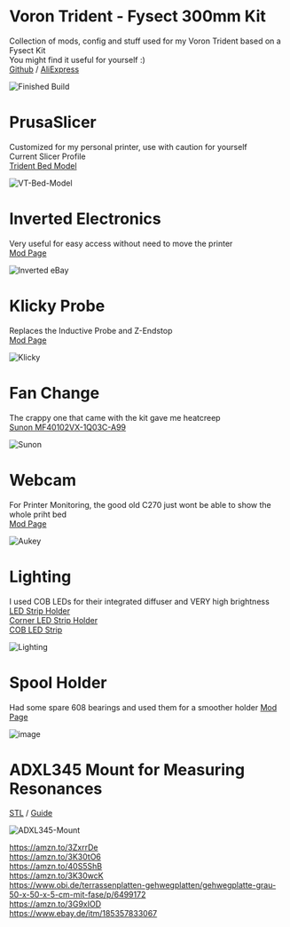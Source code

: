 # Voron Trident - Fysect 300mm Kit
Collection of mods, config and stuff used for my Voron Trident based on a Fysect Kit  
You might find it useful for yourself :)  
[Github](https://github.com/FYSETC/FYSETC-Voron-Trident) / [AliExpress](https://s.click.aliexpress.com/e/_Dn2eU1b)    
  
![Finished Build](https://i.ibb.co/qd2SQ5q/30-Printer.jpg)  

# PrusaSlicer  
Customized for my personal printer, use with caution for yourself  
Current Slicer Profile  
[Trident Bed Model](https://github.com/supermerill/SuperSlicer/issues/2486)  
  
![VT-Bed-Model](https://i.ibb.co/Xpnt8v7/VT-Bed-Model.png)  

# Inverted Electronics  
Very useful for easy access without need to move the printer  
[Mod Page](https://mods.vorondesign.com/detail/pXkXHVIUbqSWqQKJISczw)  
  
![Inverted eBay](https://i.ibb.co/gwzf5RW/19-Electronics-4.jpg)

# Klicky Probe  
Replaces the Inductive Probe and Z-Endstop  
[Mod Page](https://github.com/jlas1/Klicky-Probe/tree/main/Printers/Voron/v1.8_v2.4_Legacy_Trident)  
  
![Klicky](https://github.com/jlas1/Klicky-Probe/raw/main/Probes/KlickyProbe/Photos/KlickyProbe.png)  

# Fan Change  
The crappy one that came with the kit gave me heatcreep  
[Sunon MF40102VX-1Q03C-A99](https://www.replimat.eu/sunon-mf40102vx-1q03c-a99/rt10059)
  
![Sunon](https://i.ibb.co/fps6s18/29-Printing.jpg)  

# Webcam
For Printer Monitoring, the good old C270 just wont be able to show the whole priht bed  
[Mod Page](https://www.printables.com/model/404254-2020-alu-extrusion-webcam-mount-for-aukey-1080p-we)
  
![Aukey](https://i.ibb.co/vxYG2pD/25-Cam.jpg)  
  
# Lighting  
I used COB LEDs for their integrated diffuser and VERY high brightness  
[LED Strip Holder](https://www.printables.com/model/84735-led-strip-holder-for-voron-24)  
[Corner LED Strip Holder](https://www.printables.com/model/426847-corner-led-strip-holder-for-voron-trident)  
[COB LED Strip](https://amzn.to/3ZzY7Mb)  
  
![Lighting](https://media.printables.com/media/prints/426847/images/3539749_340f9bce-ab00-4512-89be-99bcd81a7850/thumbs/inside/1920x1440/jpg/pxl_20230319_150441907_2.webp)  

# Spool Holder
Had some spare 608 bearings and used them for a smoother holder
[Mod Page](https://www.thingiverse.com/thing:2909802)

![image](https://cdn.thingiverse.com/renders/92/cd/2a/f6/55/55c8bff1c049667303077d1d80e8441e_display_large.jpg)

# ADXL345 Mount for Measuring Resonances  
  
[STL](https://cults3d.com/en/3d-model/tool/adxl345-mount-voron-2-4) / [Guide](https://www.klipper3d.org/Measuring_Resonances.html)  
  
![ADXL345-Mount](https://i.ibb.co/YPFgRXh/ADXL345-Mount.png)  

https://amzn.to/3ZxrrDe  
https://amzn.to/3K30tO6  
https://amzn.to/40S5ShB  
https://amzn.to/3K30wcK  
https://www.obi.de/terrassenplatten-gehwegplatten/gehwegplatte-grau-50-x-50-x-5-cm-mit-fase/p/6499172  
https://amzn.to/3G9xIOD  
https://www.ebay.de/itm/185357833067  


